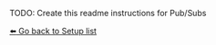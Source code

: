 TODO: Create this readme instructions for Pub/Subs


[:arrow_left: Go back to Setup list](/README.md#setup)